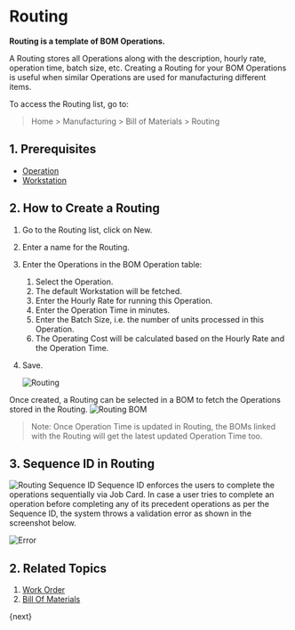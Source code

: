 <!-- add-breadcrumbs -->
# Routing

**Routing is a template of BOM Operations.**

A Routing stores all Operations along with the description, hourly rate, operation time, batch size, etc. Creating a Routing for your BOM Operations is useful when similar Operations are used for manufacturing different items.

To access the Routing list, go to:
> Home > Manufacturing > Bill of Materials > Routing

## 1. Prerequisites
* [Operation](/docs/user/manual/en/manufacturing/operation)
* [Workstation](/docs/user/manual/en/manufacturing/workstation)

## 2. How to Create a Routing
1. Go to the Routing list, click on New.
1. Enter a name for the Routing.
1. Enter the Operations in the BOM Operation table:
    1. Select the Operation.
    1. The default Workstation will be fetched.
    1. Enter the Hourly Rate for running this Operation.
    1. Enter the Operation Time in minutes.
    1. Enter the Batch Size, i.e. the number of units processed in this Operation.
    1. The Operating Cost will be calculated based on the Hourly Rate and the Operation Time.
1. Save.

    ![Routing](/docs/assets/img/manufacturing/routing.png)

Once created, a Routing can be selected in a BOM to fetch the Operations stored in the Routing.
![Routing BOM](/docs/assets/img/manufacturing/routing-bom.png)
> Note: Once Operation Time is updated in Routing, the BOMs linked with the Routing will get the latest updated Operation Time too.

## 3. Sequence ID in Routing
![Routing Sequence ID](/docs/assets/img/manufacturing/sequence-id-routing.png)
Sequence ID enforces the users to complete the operations sequentially via Job Card. In case a user tries to complete an operation before completing any of its precedent operations as per the Sequence ID, the system throws a validation error as shown in the screenshot below.

![Error](/docs/assets/img/manufacturing/sequence-id-error.png)

## 2. Related Topics
1. [Work Order](/docs/user/manual/en/manufacturing/work-order)
1. [Bill Of Materials](/docs/user/manual/en/manufacturing/bill-of-materials)

{next}